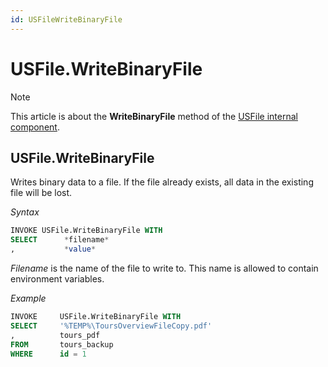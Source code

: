 ```yaml
---
id: USFileWriteBinaryFile
---
```


# USFile.WriteBinaryFile



> [!NOTE]
> This article is about the **WriteBinaryFile** method of the [USFile internal component](/docs/Extensions/USFile%20internal%20component).

## **USFile.WriteBinaryFile**

Writes binary data to a file. If the file already exists, all data in the existing file will be lost.

*Syntax*

```sql
INVOKE USFile.WriteBinaryFile WITH
SELECT      *filename*
,           *value*
```

*Filename* is the name of the file to write to. This name is allowed to contain environment variables.

*Example*

```sql
INVOKE     USFile.WriteBinaryFile WITH
SELECT     '%TEMP%\ToursOverviewFileCopy.pdf'
,          tours_pdf
FROM       tours_backup
WHERE      id = 1
```

 